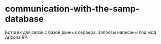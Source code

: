 # communication-with-the-samp-database
Бот в вк для связи с базой данных сервера. Запросы написаны под мод Arizona RP. 
